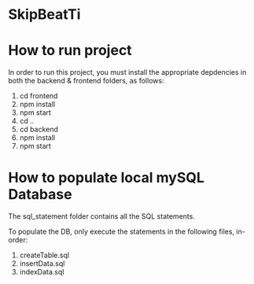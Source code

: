 # SkipBeatTi

# How to run project
In order to run this project, you must install the appropriate depdencies in both the backend & frontend folders, as follows:

1. cd frontend
2. npm install
3. npm start
4. cd ..
5. cd backend
6. npm install
7. npm start


# How to populate local mySQL Database
The sql_statement folder contains all the SQL statements. 

To populate the DB, only execute the statements in the following files, in-order:
1. createTable.sql
2. insertData.sql
3. indexData.sql
